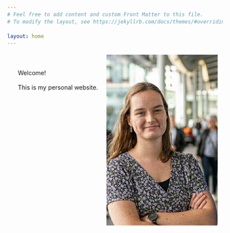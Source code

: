 ```yaml
---
# Feel free to add content and custom Front Matter to this file.
# To modify the layout, see https://jekyllrb.com/docs/themes/#overriding-theme-defaults

layout: home
---
```


<style type="text/css">
 * {
    padding:0;
    margin:0;
}

.vertical-center {
  margin: 0;
  position: absolute;
  top: 50%;
  -ms-transform: translateY(-50%);
  transform: translateY(-50%);
}
.container {
    width:100%;
    height:auto;
    padding:1%;
    vertical-align: middle;
}
.text {
    float:left;
    margin:20px;
}

</style>

<div class='container'>
    <img src="Profile.jpeg" class='.vertical-center' height=400 float:left/>
    <div class="text">
        <p>
            Welcome! 
            <br>
            <br>
            This is my personal website.
        </p>
    </div>
</div>




